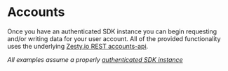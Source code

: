 # Accounts

Once you have an authenticated SDK instance you can begin requesting and/or writing data for your user account. All of the provided functionality uses the underlying [Zesty.io REST accounts-api](https://accounts-api.zesty.org).

_All examples assume a properly_ [_authenticated SDK instance_](https://github.com/zesty-io/zesty-org/tree/5b36e6a69eaa109cf8c939006bb82ee5b6bd4eb9/tools/node-sdk/tools/node-sdk/instantiation.md)

